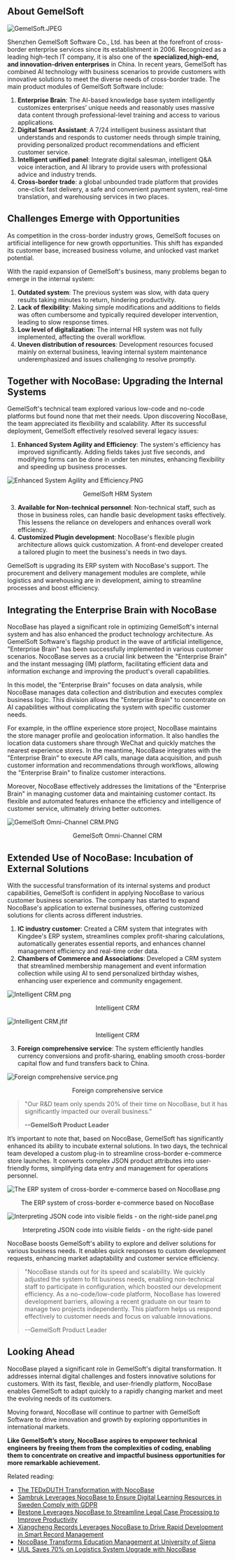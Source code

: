 ## **About GemelSoft**

![GemelSoft.JPEG](https://static-docs.nocobase.com/244da50d424f81d959e73252928907c8.JPEG)

Shenzhen GemelSoft Software Co., Ltd. has been at the forefront of cross-border enterprise services since its establishment in 2006. Recognized as a leading high-tech IT company, it is also one of the **specialized,high-end, and innovation-driven enterprises** in China. In recent years, GemelSoft has combined AI technology with business scenarios to provide customers with innovative solutions to meet the diverse needs of cross-border trade. The main product modules of GemelSoft Software include:

1. **Enterprise Brain**: The AI-based knowledge base system intelligently customizes enterprises’ unique needs and reasonably uses massive data content through professional-level training and access to various applications.
2. **Digital Smart Assistant**: A 7/24 intelligent business assistant that understands and responds to customer needs through simple training, providing personalized product recommendations and efficient customer service.
3. **Intelligent unified panel**: Integrate digital salesman, intelligent Q&A voice interaction, and AI library to provide users with professional advice and industry trends.
4. **Cross-border trade**: a global unbounded trade platform that provides one-click fast delivery, a safe and convenient payment system, real-time translation, and warehousing services in two places.

## **Challenges Emerge with Opportunities**

As competition in the cross-border industry grows, GemelSoft focuses on artificial intelligence for new growth opportunities. This shift has expanded its customer base, increased business volume, and unlocked vast market potential.

With the rapid expansion of GemelSoft's business, many problems began to emerge in the internal system:

1. **Outdated system**: The previous system was slow, with data query results taking minutes to return, hindering productivity.
2. **Lack of flexibility**: Making simple modifications and additions to fields was often cumbersome and typically required developer intervention, leading to slow response times.
3. **Low level of digitalization**: The internal HR system was not fully implemented, affecting the overall workflow.
4. **Uneven distribution of resources**: Development resources focused mainly on external business, leaving internal system maintenance underemphasized and issues challenging to resolve promptly.

## Together with NocoBase: Upgrading the Internal Systems

GemelSoft's technical team explored various low-code and no-code platforms but found none that met their needs. Upon discovering NocoBase, the team appreciated its flexibility and scalability. After its successful deployment, GemelSoft effectively resolved several legacy issues:

1. **Enhanced System Agility and Efficiency**: The system's efficiency has improved significantly. Adding fields takes just five seconds, and modifying forms can be done in under ten minutes, enhancing flexibility and speeding up business processes.

![Enhanced System Agility and Efficiency.PNG](https://static-docs.nocobase.com/566ac8c84319af88cba51ed3bb4734c5.PNG)

<center>GemelSoft HRM System</center>

3. **Available for Non-technical personnel**: Non-technical staff, such as those in business roles, can handle basic development tasks effectively. This lessens the reliance on developers and enhances overall work efficiency.
4. **Customized Plugin development**: NocoBase's flexible plugin architecture allows quick customization. A front-end developer created a tailored plugin to meet the business's needs in two days.

GemelSoft is upgrading its ERP system with NocoBase's support. The procurement and delivery management modules are complete, while logistics and warehousing are in development, aiming to streamline processes and boost efficiency.

## **Integrating the Enterprise Brain with NocoBase**

NocoBase has played a significant role in optimizing GemelSoft's internal system and has also enhanced the product technology architecture. As GemelSoft Software's flagship product in the wave of artificial intelligence, "Enterprise Brain" has been successfully implemented in various customer scenarios. NocoBase serves as a crucial link between the "Enterprise Brain" and the instant messaging (IM) platform, facilitating efficient data and information exchange and improving the product's overall capabilities.

In this model, the "Enterprise Brain" focuses on data analysis, while NocoBase manages data collection and distribution and executes complex business logic. This division allows the "Enterprise Brain" to concentrate on AI capabilities without complicating the system with specific customer needs.

For example, in the offline experience store project, NocoBase maintains the store manager profile and geolocation information. It also handles the location data customers share through WeChat and quickly matches the nearest experience stores. In the meantime, NocoBase integrates with the "Enterprise Brain" to execute API calls, manage data acquisition, and push customer information and recommendations through workflows, allowing the "Enterprise Brain" to finalize customer interactions.

Moreover, NocoBase effectively addresses the limitations of the "Enterprise Brain" in managing customer data and maintaining customer contact. Its flexible and automated features enhance the efficiency and intelligence of customer service, ultimately driving better outcomes.

![GemelSoft Omni-Channel CRM.PNG](https://static-docs.nocobase.com/2180b0297214a25692ae7854fd6ea6a7.PNG)

<center> GemelSoft Omni-Channel CRM</center>

## **Extended Use of NocoBase: Incubation of External Solutions**

With the successful transformation of its internal systems and product capabilities, GemelSoft is confident in applying NocoBase to various customer business scenarios. The company has started to expand NocoBase's application to external businesses, offering customized solutions for clients across different industries.

1. **IC industry customer**: Created a CRM system that integrates with Kingdee's ERP system, streamlines complex profit-sharing calculations, automatically generates essential reports, and enhances channel management efficiency and real-time order data.
2. **Chambers of Commerce and Associations**: Developed a CRM system that streamlined membership management and event information collection while using AI to send personalized birthday wishes, enhancing user experience and community engagement.

![Intelligent CRM.png](https://static-docs.nocobase.com/e1f7c9b85a016ab2dedcba61ee036903.png)

<center> Intelligent CRM </center>

![Intelligent CRM.jfif](https://static-docs.nocobase.com/ead4b4b4b1e06af03b1f273517989f8c.jfif)

<center> Intelligent CRM </center>

3. **Foreign comprehensive service**: The system efficiently handles currency conversions and profit-sharing, enabling smooth cross-border capital flow and fund transfers back to China.

![Foreign comprehensive service.png](https://static-docs.nocobase.com/f36362022adf9dd287c3fa622c7c5e37.png)

<center>Foreign comprehensive service </center>

> "Our R&D team only spends 20% of their time on NocoBase, but it has significantly impacted our overall business."
>
> **--GemelSoft Product Leader**

It’s important to note that, based on NocoBase, GemelSoft has significantly enhanced its ability to incubate external solutions. In two days, the technical team developed a custom plug-in to streamline cross-border e-commerce store launches. It converts complex JSON product attributes into user-friendly forms, simplifying data entry and management for operations personnel.

![The ERP system of cross-border e-commerce based on NocoBase.png](https://static-docs.nocobase.com/92cbb92a98aca9d56fcc98ad25db4149.png)

<center>The ERP system of cross-border e-commerce based on NocoBase </center>

![Interpreting JSON code into visible fields -  on the right-side panel.png](https://static-docs.nocobase.com/819798044a30bc985ff1ec3ba22a8821.png)

<center>Interpreting JSON code into visible fields -  on the right-side panel </center>

NocoBase boosts GemelSoft's ability to explore and deliver solutions for various business needs. It enables quick responses to custom development requests, enhancing market adaptability and customer service efficiency.

> "NocoBase stands out for its speed and scalability. We quickly adjusted the system to fit business needs, enabling non-technical staff to participate in configuration, which boosted our development efficiency. As a no-code/low-code platform, NocoBase has lowered development barriers, allowing a recent graduate on our team to manage two projects independently. This platform helps us respond effectively to customer needs and focus on valuable innovations.
>
> --GemelSoft Product Leader

## **Looking Ahead**

NocoBase played a significant role in GemelSoft's digital transformation. It addresses internal digital challenges and fosters innovative solutions for customers. With its fast, flexible, and user-friendly platform, NocoBase enables GemelSoft to adapt quickly to a rapidly changing market and meet the evolving needs of its customers.

Moving forward, NocoBase will continue to partner with GemelSoft Software to drive innovation and growth by exploring opportunities in international markets.

**Like GemelSoft’s story, NocoBase aspires to empower technical engineers by freeing them from the complexities of coding, enabling them to concentrate on creative and impactful business opportunities for more remarkable achievement.**

Related reading:

* [The TEDxDUTH Transformation with NocoBase](https://www.nocobase.com/en/blog/tedxduth)
* [Sambruk Leverages NocoBase to Ensure Digital Learning Resources in Sweden Comply with GDPR](https://www.nocobase.com/en/blog/sambruk)
* [Bestone Leverages NocoBase to Streamline Legal Case Processing to Improve Productivity](https://www.nocobase.com/en/blog/bestone)
* [Xiangcheng Records Leverages NocoBase to Drive Rapid Development in Smart Record Management](https://www.nocobase.com/en/blog/xiangcheng-records)
* [NocoBase Transforms Education Management at University of Siena](https://www.nocobase.com/en/blog/nocobase-transforms-education-management-at-university-of-siena)
* [UUL Saves 70% on Logistics System Upgrade with NocoBase](https://www.nocobase.com/en/blog/uul-saves-70-on-logistics-system-upgrade-with-nocobase)
